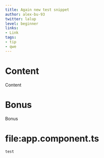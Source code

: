 ```yaml
---
title: Again new test snippet
author: alex-bu-93
twitter: lalup
level: beginner
links:
- Link
tags:
- tip
- qwe
---
```

# Content
Content

# Bonus
Bonus

# file:app.component.ts
```typescript
test
```
